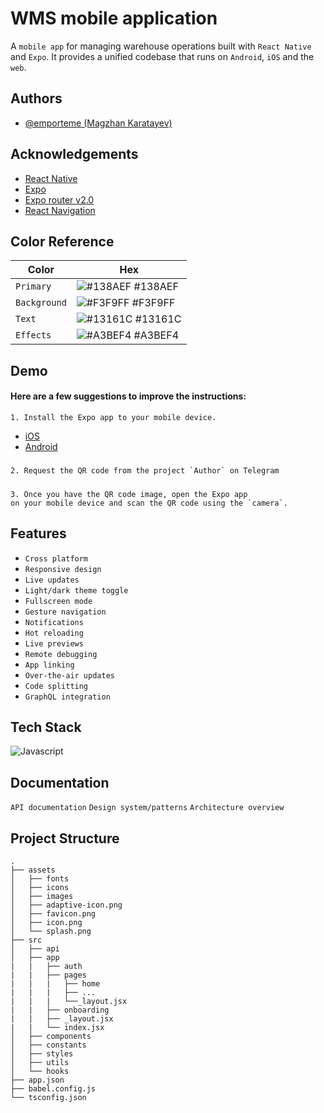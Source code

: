
# WMS mobile application

A `mobile app` for managing warehouse operations built with `React Native` and `Expo`. It provides a unified codebase that runs on `Android`, `iOS` and the `web`.




## Authors

- [@emporteme (Magzhan Karatayev)](https://www.github.com/emporteme)


## Acknowledgements

 - [React Native](https://reactnative.dev/docs/environment-setup)
 - [Expo](https://docs.expo.dev/)
 - [Expo router v2.0](https://expo.github.io/router/docs/)
 - [React Navigation](https://reactnavigation.org/)

## Color Reference

| Color             | Hex                                                                |
| ----------------- | ------------------------------------------------------------------ |
| `Primary`  | ![#138AEF](https://via.placeholder.com/10/138AEF?text=+) #138AEF |
| `Background`  | ![#F3F9FF](https://via.placeholder.com/10/F3F9FF?text=+) #F3F9FF |
| `Text`  | ![#13161C](https://via.placeholder.com/10/13161C?text=+) #13161C |
| `Effects`  | ![#A3BEF4](https://via.placeholder.com/10/A3BEF4?text=+) #A3BEF4 |


## Demo

#### Here are a few suggestions to improve the instructions:

    1. Install the Expo app to your mobile device.
- [iOS](https://itunes.apple.com/app/apple-store/id982107779)
- [Android](https://play.google.com/store/apps/details?id=host.exp.exponent&referrer=www)

#####
    2. Request the QR code from the project `Author` on Telegram

#####
    3. Once you have the QR code image, open the Expo app 
    on your mobile device and scan the QR code using the `camera`.

## Features

- `Cross platform` 
- `Responsive design` 
- `Live updates` 
- `Light/dark theme toggle` 
- `Fullscreen mode`
- `Gesture navigation` 
- `Notifications`
- `Hot reloading`
- `Live previews` 
- `Remote debugging`
- `App linking`
- `Over-the-air updates` 
- `Code splitting` 
- `GraphQL integration` 
## Tech Stack

![Javascript](https://cdn.jsdelivr.net/gh/devicons/devicon/icons/javascript/javascript-original.svg)
## Documentation

 `API documentation`
 `Design system/patterns`
 `Architecture overview`


<!-- ## Support

To support the repository, make a `donation` to [Kaspi](tel:+77766860652). -->

## Project Structure
```
.
├── assets
│   ├── fonts
│   ├── icons
│   ├── images
│   ├── adaptive-icon.png
│   ├── favicon.png
│   ├── icon.png
│   └── splash.png
├── src
│   ├── api
│   ├── app
|   |   ├── auth
|   |   ├── pages
|   |   |   ├── home
|   |   |   ├── ...
|   |   |   └──_layout.jsx
|   |   ├── onboarding
|   |   ├── _layout.jsx
|   |   └── index.jsx
│   ├── components
│   ├── constants
│   ├── styles
│   ├── utils
│   └── hooks
├── app.json
├── babel.config.js
└── tsconfig.json
```
